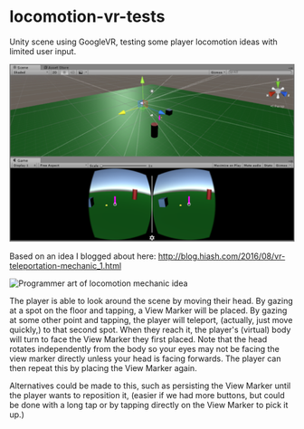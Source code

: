 # locomotion-vr-tests
Unity scene using GoogleVR, testing some player locomotion ideas with limited user input.

![Unity Screenshot](screenshot.png)

Based on an idea I blogged about here: http://blog.hiash.com/2016/08/vr-teleportation-mechanic_1.html

![Programmer art of locomotion mechanic idea](https://2.bp.blogspot.com/-4lSMxekiVF8/V5-laWADuiI/AAAAAAACz4A/2_WqgB7i2X81k13Y-wSsnL_mVe8g3LdtQCLcB/s1600/MarkerViewTeleport.jpg)

The player is able to look around the scene by moving their head. By gazing at a spot on the floor and tapping, a View Marker will be placed. By gazing at some other point and tapping, the player will teleport, (actually, just move quickly,) to that second spot. When they reach it, the player's (virtual) body will turn to face the View Marker they first placed. Note that the head rotates independently from the body so your eyes may not be facing the view marker directly unless your head is facing forwards. The player can then repeat this by placing the View Marker again.

Alternatives could be made to this, such as persisting the View Marker until the player wants to reposition it, (easier if we had more buttons, but could be done with a long tap or by tapping directly on the View Marker to pick it up.)
